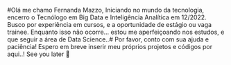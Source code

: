 #Olá me chamo Fernanda Mazzo, Iniciando no mundo da tecnologia, encerro o Tecnólogo em Big Data e Inteligência Analítica em 12/2022. Busco por experiência em cursos, e a oportunidade de estágio ou vaga trainee. Enquanto isso não ocorre... estou me aperfeiçoando nos estudos, e que seguir a área de Data Science..#
Por favor, conto com sua ajuda e paciência!
Espero em breve inserir meu próprios projetos e códigos por aqui..!
See you later 🤞
